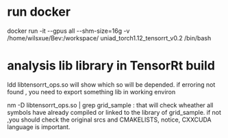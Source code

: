 # run docker

docker run -it --gpus all --shm-size=16g -v /home/wilsxue/Bev:/workspace/ uniad_torch1.12_tensorrt_v0.2 /bin/bash

# analysis lib library in TensorRt build

ldd libtensorrt_ops.so  will show which so will be depended. 
if erroring not found , you need to export something lib in working environ

nm -D libtensorrt_ops.so | grep grid_sample  : that will check wheather all symbols have already compiled or linked to the library of grid_sample. if not ,you should check the original srcs and CMAKELISTS, notice, CXXCUDA language is important.


